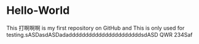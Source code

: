 # Hello-World
This    打啊啊啊  is my first repository on GitHub and This is only used for testing.sASDasdASDadaddddddddddddddddddddddsdASD
QWR 234Saf

